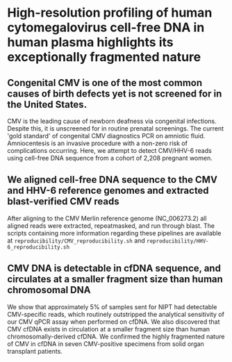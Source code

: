 # High-resolution profiling of human cytomegalovirus cell-free DNA in human plasma highlights its exceptionally fragmented nature

## Congenital CMV is one of the most common causes of birth defects yet is not screened for in the United States.
CMV is the leading cause of newborn deafness via congenital infections. Despite this, it is unscreened for in routine prenatal screenings. The current 'gold standard' of congenital CMV diagnostics PCR on amniotic fluid. Amniocentesis is an invasive procedure with a non-zero risk of complications occurring. Here, we attempt to detect CMV/HHV-6 reads using cell-free DNA sequence from a cohort of 2,208 pregnant women.

## We aligned cell-free DNA sequence to the CMV and HHV-6 reference genomes and extracted blast-verified CMV reads
After aligning to the CMV Merlin reference genome (NC_006273.2) all aligned reads were extracted, repeatmasked, and run through blast. The scripts containing more information regarding these pipelines are available at `reproducibility/CMV_reproducibility.sh` and `reproducibility/HHV-6_reproducibility.sh`

## CMV DNA is detectable in cfDNA sequence, and circulates at a smaller fragment size than human chromosomal DNA 
We show that approximately 5% of samples sent for NIPT had detectable CMV-specific reads, which routinely outstripped the analytical sensitivity of our CMV qPCR assay when performed on cfDNA. We also discovered that CMV cfDNA exists in circulation at a smaller fragment size than human chromosomally-derived cfDNA. We confirmed the highly fragmented nature of CMV in cfDNA in seven CMV-positive specimens from solid organ transplant patients. 

